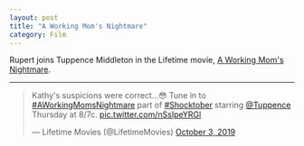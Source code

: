 ```yaml
---
layout: post
title: "A Working Mom's Nightmare"
category: Film
---
```

Rupert joins Tuppence Middleton in the Lifetime movie, [A Working Mom's Nightmare](https://www.mylifetime.com/movies/a-working-moms-nightmare).

---

<blockquote class="twitter-tweet" data-lang="en"><p lang="en" dir="ltr">Kathy&#39;s suspicions were correct...😳 Tune in to <a href="https://twitter.com/hashtag/AWorkingMomsNightmare?src=hash&amp;ref_src=twsrc%5Etfw">#AWorkingMomsNightmare</a> part of <a href="https://twitter.com/hashtag/Shocktober?src=hash&amp;ref_src=twsrc%5Etfw">#Shocktober</a> starring <a href="https://twitter.com/Tuppence?ref_src=twsrc%5Etfw">@Tuppence</a> Thursday at 8/7c. <a href="https://t.co/nSsIpeYRGl">pic.twitter.com/nSsIpeYRGl</a></p>&mdash; Lifetime Movies (@LifetimeMovies) <a href="https://twitter.com/LifetimeMovies/status/1179743015931396098?ref_src=twsrc%5Etfw">October 3, 2019</a></blockquote>
<script async src="https://platform.twitter.com/widgets.js" charset="utf-8"></script>
